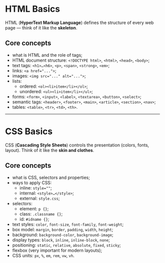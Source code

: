 # HTML Basics

HTML (**HyperText Markup Language**) defines the structure of every web page — think of it like the **skeleton**.

## Core concepts

- what is HTML and the role of tags;
- HTML document structure: `<!DOCTYPE html>`, `<html>`, `<head>`, `<body>`;
- text tags: `<h1>…<h6>`, `<p>`, `<span>`, `<strong>`, `<em>`;
- links: `<a href="...">`;
- images: `<img src="..." alt="...">`;
- lists:
  - ordered: `<ol><li>item</li></ol>`;
  - unordered: `<ul><li>item</li></ul>`;
- forms: `<form>`, `<input>`, `<label>`, `<textarea>`, `<button>`, `<select>`;
- semantic tags: `<header>`, `<footer>`, `<main>`, `<article>`, `<section>`, `<nav>`;
- tables: `<table>`, `<tr>`, `<td>`, `<th>`.

---

# CSS Basics

CSS (**Cascading Style Sheets**) controls the presentation (colors, fonts, layout). Think of it like the **skin and clothes**.

## Core concepts

- what is CSS, selectors and properties;
- ways to apply CSS:
  - inline: `style=""`;
  - internal: `<style>…</style>`;
  - external: `style.css`;
- selectors:
  - element: `p {}`;
  - class: `.classname {}`;
  - id: `#idname {}`;
- text styles: `color`, `font-size`, `font-family`, `font-weight`;
- box model: `margin`, `border`, `padding`, `width`, `height`;
- background: `background-color`, `background-image`;
- display types: `block`, `inline`, `inline-block`, `none`;
- positioning: `static`, `relative`, `absolute`, `fixed`, `sticky`;
- flexbox (very important for modern layouts);
- CSS units: `px`, `%`, `em`, `rem`, `vw`, `vh`.
